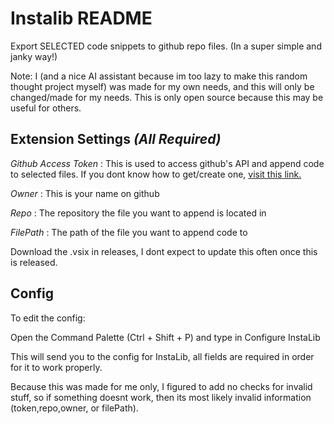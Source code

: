 # Instalib README

Export SELECTED code snippets to github repo files. (In a super simple and janky way!)

Note: I (and a nice AI assistant because im too lazy to make this random thought project myself) was made for my own needs, and this will only be changed/made for my needs. This is only open source because this may be useful for others.

## Extension Settings *(All Required)*

*Github Access Token* : This is used to access github's API and append code to selected files. If you dont know how to get/create one, [visit this link.](https://docs.github.com/en/enterprise-server@3.9/authentication/keeping-your-account-and-data-secure/managing-your-personal-access-tokens)

*Owner* : This is your name on github

*Repo* : The repository the file you want to append is located in

*FilePath* : The path of the file you want to append code to


Download the .vsix in releases, I dont expect to update this often once this is released.


## Config

To edit the config:

Open the Command Palette (Ctrl + Shift + P) and type in Configure InstaLib

This will send you to the config for InstaLib, all fields are required in order for it to work properly.

Because this was made for me only, I figured to add no checks for invalid stuff, so if something doesnt work, then its most likely invalid information (token,repo,owner, or filePath).
